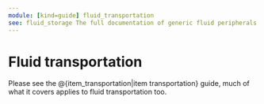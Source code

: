 ```yaml
---
module: [kind=guide] fluid_transportation
see: fluid_storage The full documentation of generic fluid peripherals.
---
```


# Fluid transportation

Please see the @{item_transportation|item transportation} guide, much of what it covers applies to fluid transportation too.
